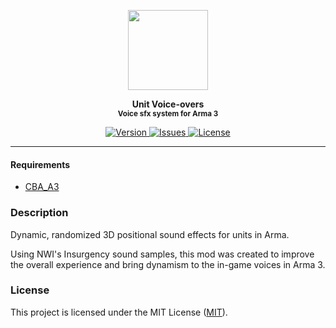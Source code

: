 <p align="center">
	<img src="https://github.com/SceptreOfficial/Unit-Voice-Overs/raw/main/assets/uvo_black.png" width="128">
</p>

<p align="center">
	<strong>Unit Voice-overs</strong><br />
	<sup><strong>Voice sfx system for Arma 3</strong></sup>
</p>

<p align="center">
	<a href="https://github.com/SceptreOfficial/Unit-Voice-Overs/releases/latest">
		<img src="https://img.shields.io/badge/Version-2.0.3-blue?style=flat-square" alt="Version">
	</a>
	<a href="https://github.com/SceptreOfficial/Unit-Voice-Overs/issues">
		<img src="https://img.shields.io/github/issues-raw/SceptreOfficial/Unit-Voice-Overs?style=flat-square&label=Issues" alt="Issues">
	</a>
	<a href="https://github.com/SceptreOfficial/Unit-Voice-Overs/blob/main/LICENSE">
		<img src="https://img.shields.io/badge/License-MIT-red?style=flat-square" alt="License">
	</a>
</p>

---

#### Requirements

- [CBA_A3](https://github.com/CBATeam/CBA_A3)

### Description

Dynamic, randomized 3D positional sound effects for units in Arma.

Using NWI's Insurgency sound samples, this mod was created to improve the overall experience and bring dynamism to the in-game voices in Arma 3.

### License

This project is licensed under the MIT License ([MIT](../master/LICENSE)).
